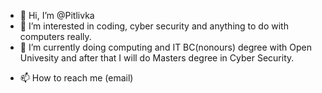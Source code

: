 - 👋 Hi, I’m @Pitlivka
- 👀 I’m interested in coding, cyber security and anything to do with computers really.
- 🌱 I’m currently doing computing and IT BC(nonours) degree with Open Univesity and after that I will do Masters degree in Cyber Security.
<!---- 💞️ I’m looking to collaborate on ( new to this so no idea yet )--->
- 📫 How to reach me (email)

<!---
Pitlivka/Pitlivka is a ✨ special ✨ repository because its `README.md` (this file) appears on your GitHub profile.
You can click the Preview link to take a look at your changes.
--->
